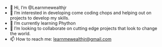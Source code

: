 - 👋 Hi, I’m @Learnmewealthjr
- 👀 I’m interested in developing come coding chops and helping out on projects to develop my skills.
- 🌱 I’m currently learning Phython
- 💞️ I’m looking to collaborate on cutting edge projects that look to change the world.
- 📫 How to reach me: learnmewealthjr@gmail.com

<!---
Learnmewealthjr/Learnmewealthjr is a ✨ special ✨ repository because its `README.md` (this file) appears on your GitHub profile.
You can click the Preview link to take a look at your changes.
--->

